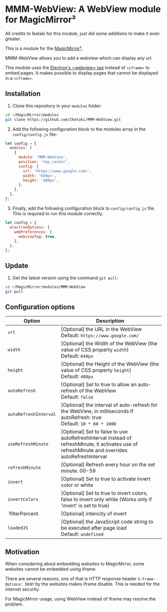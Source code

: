 # MMM-WebView: A WebView module for MagicMirror²

All credits to Iketaki for this module, just did some additions to make it even greater. 

This is a module for the [MagicMirror²](https://github.com/MichMich/MagicMirror/).

MMM-WebView allows you to add a webview which can display any url.

This module uses the [Electron's \<webview\> tag](https://www.electronjs.org/docs/api/webview-tag) instead of `<iframe>` to embed pages.
It makes possible to display pages that cannot be displayed in a `<iframe>`.

## Installation

1. Clone this repository in your `modules` folder:

```bash
cd ~/MagicMirror/modules
git clone https://github.com/Iketaki/MMM-WebView.git
```

2. Add the following configuration block to the modules array in the `config/config.js` file:

```js
let config = {
  modules: [
    {
      module: 'MMM-WebView',
      position: 'top_center',
      config: {
        url: 'https://www.google.com/',
        width: '640px',
        height: '480px',
      },
    },
  ],
};
```

3. Finally, add the following configuration block to `config/config.js` file. This is required to run this module correctly.

```js
let config = {
  electronOptions: {
    webPreferences: {
      webviewTag: true,
    },
  },
};
```

## Update

1. Get the latest version using the command `git pull`:

```bash
cd ~/MagicMirror/modules/MMM-WebView
git pull
```

## Configuration options

| Option                | Description                                                                                                                |
| --------------------- | -------------------------------------------------------------------------------------------------------------------------- |
| `url`<br>             | [Optional] the URL in the WebView<br>Default: `https://www.google.com/`                                                    |
| `width`               | [Optional] the Width of the WebView (the value of CSS property `width`)<br>Default: `640px`                                |
| `height`              | [Optional] the Height of the WebView (the value of CSS property `height`)<br>Default: `480px`                              |
| `autoRefresh`         | [Optional] Set to true to allow an auto-refresh of the WebView<br>Default: `false`                                         |
| `autoRefreshInterval` | [Optional] the interval of auto-refresh for the WebView, in milliseconds If autoRefresh: true<br>Default: `10 * 60 * 1000` |
| `useRefreshMinute`    | [Optional] Set to false to use autoRefreshInterval instead of refreshMinute, it activates use of refreshMinute and overrides autoRefreshInterval       |
| `refreshMinute`       | [Optional] Refresh every hour on the set minute. 00-59                                                                     |
| `invert`              | [Optional] Set to true to activate invert color or white                                                                   |
| `invertColors`        | [Optional] Set to true to invert colors, false to invert only white (Works only if 'invert' is set to true)                |
| `filterPercent        | [Optional] intencity of invert                                                                                             |
| `loadedJS`            | [Optional] the JavaScript code string to be executed after page load<br>Default: `undefined`                               |


## Motivation

When considering about embedding websites to MagicMirror, some websites cannot be embedded using iframe.

There are several reasons, one of that is HTTP response header `X-Frame-Options: DENY` by the websites makes iframe disable. This is needed for the internet security.

For MagicMirror usage, using WebView instead of iframe may resolve the problem.
